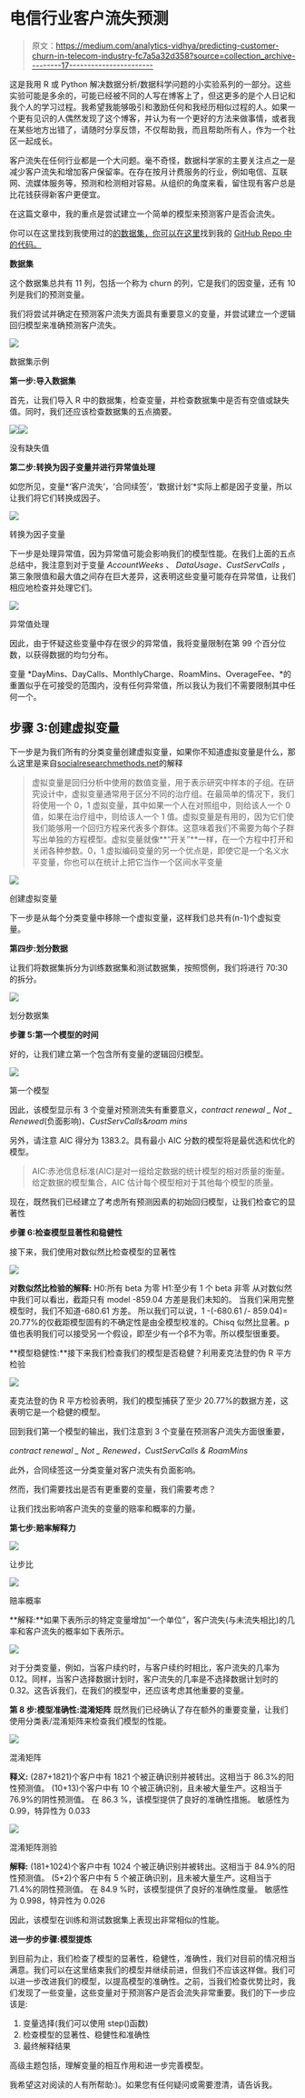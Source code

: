 # 电信行业客户流失预测

> 原文：<https://medium.com/analytics-vidhya/predicting-customer-churn-in-telecom-industry-fc7a5a32d358?source=collection_archive---------17----------------------->

这是我用 R 或 Python 解决数据分析/数据科学问题的小实验系列的一部分。这些实验可能是多余的，可能已经被不同的人写在博客上了，但这更多的是个人日记和我个人的学习过程。我希望我能够吸引和激励任何和我经历相似过程的人。如果一个更有见识的人偶然发现了这个博客，并认为有一个更好的方法来做事情，或者我在某些地方出错了，请随时分享反馈，不仅帮助我，而且帮助所有人，作为一个社区一起成长。

客户流失在任何行业都是一个大问题。毫不奇怪，数据科学家的主要关注点之一是减少客户流失和增加客户保留率。在存在按月计费服务的行业，例如电信、互联网、流媒体服务等，预测和检测相对容易。从组织的角度来看，留住现有客户总是比花钱获得新客户更便宜。

在这篇文章中，我的重点是尝试建立一个简单的模型来预测客户是否会流失。

你可以在这里找到我使用过的[的数据集，你可以在这里](https://www.kaggle.com/gaurangswarge/practice-dataset-predict-customer-churn-telecom)找到我的 [GitHub Repo 中的代码。](https://github.com/rckclimber/predict_customer_churn)

**数据集**

这个数据集总共有 11 列，包括一个称为 churn 的列，它是我们的因变量，还有 10 列是我们的预测变量。

我们将尝试并确定在预测客户流失方面具有重要意义的变量，并尝试建立一个逻辑回归模型来准确预测客户流失。

![](img/bdd2ef1e0df7174813db53be0eafe471.png)

数据集示例

**第一步:导入数据集**

首先，让我们导入 R 中的数据集，检查变量，并检查数据集中是否有空值或缺失值。同时，我们还应该检查数据集的五点摘要。

![](img/631b876d29cd3c982aab218c2addf467.png)![](img/5d9c044417b756d8f0005e5617e1a52c.png)

没有缺失值

**第二步:转换为因子变量并进行异常值处理**

如您所见，变量*‘客户流失’，‘合同续签’，‘数据计划’*实际上都是因子变量，所以让我们将它们转换成因子。

![](img/dd8203e018a1c28c910ccc21a2bb3fea.png)

转换为因子变量

下一步是处理异常值，因为异常值可能会影响我们的模型性能。在我们上面的五点总结中，我注意到对于变量 *AccountWeeks* 、 *DataUsage、CustServCalls* ，第三象限值和最大值之间存在巨大差异，这表明这些变量可能存在异常值，让我们相应地检查并处理它们。

![](img/3c3cdc8271948faf97bbc0addd033ae8.png)

异常值处理

因此，由于怀疑这些变量中存在很少的异常值，我将变量限制在第 99 个百分位数，以获得数据的均匀分布。

变量 *DayMins、DayCalls、MonthlyCharge、RoamMins、OverageFee、*的重置似乎在可接受的范围内，没有任何异常值，所以我认为我们不需要限制其中任何一个。

## 步骤 3:创建虚拟变量

下一步是为我们所有的分类变量创建虚拟变量，如果你不知道虚拟变量是什么，那么这里是来自[socialresearchmethods.net](https://socialresearchmethods.net/kb/dummyvar.php)的解释

> 虚拟变量是回归分析中使用的数值变量，用于表示研究中样本的子组。在研究设计中，虚拟变量通常用于区分不同的治疗组。在最简单的情况下，我们将使用一个 0，1 虚拟变量，其中如果一个人在对照组中，则给该人一个 0 值，如果在治疗组中，则给该人一个 1 值。虚拟变量是有用的，因为它们使我们能够用一个回归方程来代表多个群体。这意味着我们不需要为每个子群写出单独的方程模型。虚拟变量就像**“开关”**一样，在一个方程中打开和关闭各种参数。0，1 虚拟编码变量的另一个优点是，即使它是一个名义水平变量，你也可以在统计上把它当作一个区间水平变量

![](img/db10b09058fbf0f9762b71d5ad623c20.png)

创建虚拟变量

下一步是从每个分类变量中移除一个虚拟变量，这样我们总共有(n-1)个虚拟变量。

**第四步:划分数据**

让我们将数据集拆分为训练数据集和测试数据集，按照惯例，我们将进行 70:30 的拆分。

![](img/0770e94bcf7c4a1a49cb6cdf36e1b8b4.png)

划分数据集

**步骤 5:第一个模型的时间**

好的，让我们建立第一个包含所有变量的逻辑回归模型。

![](img/19eea446e27e47ae4e5a8af3d167b13d.png)

第一个模型

因此，该模型显示有 3 个变量对预测流失有重要意义，*contract renewal _ Not _ Renewed*(负面影响)*、CustServCalls*&*roam mins*

另外，请注意 AIC 得分为 1383.2。具有最小 AIC 分数的模型将是最优选和优化的模型。

> AIC:赤池信息标准(AIC)是对一组给定数据的统计模型的相对质量的衡量。给定数据的模型集合，AIC 估计每个模型相对于其他每个模型的质量。

现在，既然我们已经建立了考虑所有预测因素的初始回归模型，让我们检查它的显著性

**步骤 6:检查模型显著性和稳健性**

接下来，我们使用对数似然比检查模型的显著性

![](img/6bd122db25982c8230aaa1848c406ae8.png)

**对数似然比检验的解释:**
H0:所有 beta 为零
H1:至少有 1 个 beta 非零
从对数似然中我们可以看出，截距只有 model -859.04 方差是我们未知的。
当我们采用完整模型时，我们不知道-680.61 方差。
所以我们可以说，1 -(-680.61 /- 859.04)= 20.77%的仅截距模型固有的不确定性是由全模型校准的。Chisq 似然比显著。p 值也表明我们可以接受另一个假设，即至少有一个β不为零。所以模型很重要。

**模型稳健性:**接下来我们检查我们的模型是否稳健？利用麦克法登的伪 R 平方检验

![](img/6862c02a62912fa8ecb75ca6b21efe16.png)

麦克法登的伪 R 平方检验表明，我们的模型捕获了至少 20.77%的数据方差，这表明它是一个稳健的模型。

回到我们第一个模型的输出，我们注意到 3 个变量在预测客户流失方面很重要，

*contract renewal _ Not _ Renewed，CustServCalls & RoamMins*

此外，合同续签这一分类变量对客户流失有负面影响。

然而，我们需要找出是否有更重要的变量，我们需要考虑？

让我们找出影响客户流失的变量的赔率和概率的力量。

**第七步:赔率解释力**

![](img/8d23726766e6b4f55e6ee6a9d2e3e5d2.png)

让步比

![](img/221a288905a6e2e9f28101af722a7f5b.png)

赔率概率

**解释:**如果下表所示的特定变量增加“一个单位”，客户流失(与未流失相比)的几率和客户流失的概率如下表所示。

![](img/33c5680fe133335f79e5c8215d46ed11.png)

对于分类变量，例如，当客户续约时，与客户续约时相比，客户流失的几率为 0.12。同样，当客户选择数据计划时，客户流失的几率是不选择数据计划时的 0.32。这告诉我们，在我们的模型中，还应该考虑其他重要的变量。

**第 8 步:模型准确性:混淆矩阵** 既然我们已经确认了存在额外的重要变量，让我们使用分类表/混淆矩阵来检查我们模型的性能。

![](img/572cbf0728e76eeb26421fecfcc4a3f8.png)

混淆矩阵

**释义:**
(287+1821)个客户中有 1821 个被正确识别并被转出。这相当于 86.3%的阳性预测值。
(10+13)个客户中有 10 个被正确识别，且未被大量生产。这相当于 76.9%的阴性预测值。
在 86.3 %，该模型提供了良好的准确性措施。
敏感性为 0.99，特异性为 0.033

![](img/19c2ac339a00d0d9f6cdebdd55fd45b9.png)

混淆矩阵测验

**解释:**
(181+1024)个客户中有 1024 个被正确识别并被转出。这相当于 84.9%的阳性预测值。
(5+2)个客户中有 5 个被正确识别，且未被大量生产。这相当于 71.4%的阴性预测值。
在 84.9 %时，该模型提供了良好的准确性度量。
敏感性为 0.998，特异性为 0.026

因此，该模型在训练和测试数据集上表现出非常相似的性能。

**进一步的步骤:模型提炼**

到目前为止，我们检查了模型的显著性，稳健性，准确性，我们对目前的情况相当满意。我们可以在这里结束我们的模型并继续前进，但我们不应该这样做。我们可以进一步改进我们的模型，以提高模型的准确性。之前，当我们检查优势比时，我们发现了一些变量，这些变量对于预测客户是否会流失非常重要。我们的下一步应该是:

1.  变量选择(我们可以使用 step()函数)
2.  检查模型的显著性、稳健性和准确性
3.  最终解释结果

高级主题包括，理解变量的相互作用和进一步完善模型。

我希望这对阅读的人有所帮助:)。如果您有任何疑问或需要澄清，请告诉我。
